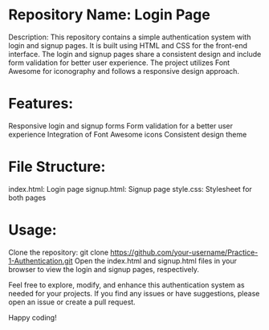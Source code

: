 # Repository Name: Login Page

Description:
This repository contains a simple authentication system with login and signup pages. It is built using HTML and CSS for the front-end interface. The login and signup pages share a consistent design and include form validation for better user experience. The project utilizes Font Awesome for iconography and follows a responsive design approach.

# Features:

Responsive login and signup forms
Form validation for a better user experience
Integration of Font Awesome icons
Consistent design theme

# File Structure:

index.html: Login page
signup.html: Signup page
style.css: Stylesheet for both pages

# Usage:

Clone the repository: git clone https://github.com/your-username/Practice-1-Authentication.git
Open the index.html and signup.html files in your browser to view the login and signup pages, respectively.

Feel free to explore, modify, and enhance this authentication system as needed for your projects. If you find any issues or have suggestions, please open an issue or create a pull request.

Happy coding!

